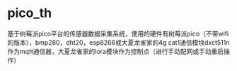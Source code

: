 # pico_th
基于树莓派pico平台的传感器数据采集系统，使用的硬件有树莓派pico（不带wifi的版本），bmp280，dht20，esp8266或大夏龙雀家的4g cat1通信模块dxct511n作为mqtt通信器，大夏龙雀家的lora模块作为控制点（进行手动配网或手动重启操作）